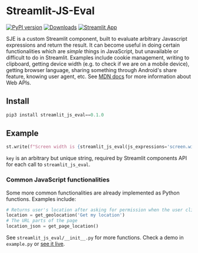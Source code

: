 # Streamlit-JS-Eval

[![PyPI version](https://badge.fury.io/py/streamlit_js_eval.svg?service=github)](https://badge.fury.io/py/streamlit_js_eval) [![Downloads](https://static.pepy.tech/badge/streamlit-js-eval?service=github)](https://static.pepy.tech/badge/streamlit-js-eval)
[![Streamlit App](https://static.streamlit.io/badges/streamlit_badge_black_white.svg)]([https://share.streamlit.io/streamlit/corp/main](https://aghasemi-streamlit-js-eval-example-yleu91.streamlitapp.com/))


SJE is a custom Streamlit component, built to evaluate arbitrary Javascript expressions and return the result. It can become useful in doing certain functionalities which are _simple_ things in JavaScript, but unavailable or difficult to do in Streamlit. Examples include cookie management, writing to clipboard, getting device width (e.g. to check if we are on a mobile device), getting browser language, sharing something through Android's share feature, knowing user agent, etc. See [MDN docs](https://developer.mozilla.org/en-US/docs/Web/API) for more information about Web APIs. 

## Install

```python
pip3 install streamlit_js_eval==0.1.0
```

## Example

```python
st.write(f"Screen width is {streamlit_js_eval(js_expressions='screen.width', want_output = True, key = 'SCR')}")
```
`key` is an arbitrary but unique string, required by Streamlit components API for each call to `streamlit_js_eval`.

### Common JavaScript functionalities

Some more common functionalities are already implemented as Python functions. Examples include:

```python
# Returns user's location after asking for permission when the user clicks the generated link with the given text
location = get_geolocation('Get my location')
# The URL parts of the page
location_json = get_page_location()
```

See `streamlit_js_eval/__init__.py` for more functions. Check a demo in `example.py` or [see it live](https://aghasemi-streamlit-js-eval-example-yleu91.streamlitapp.com/).
